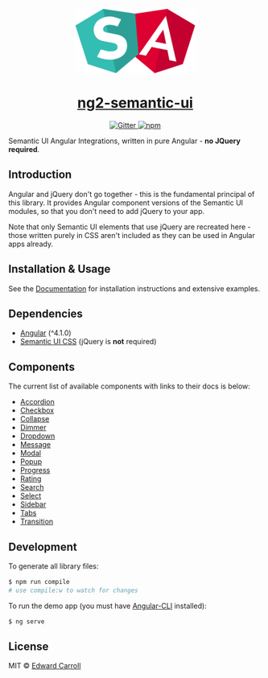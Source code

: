 <!-- Logo -->
<p align="center">
  <a href="https://react.semantic-ui.com">
    <img height="128" width="238" src="https://raw.githubusercontent.com/edcarroll/ng2-semantic-ui/master/demo/src/assets/logo.png">
  </a>
</p>

<!-- Name -->
<h1 align="center">
  <a href="https://edcarroll.github.io/ng2-semantic-ui">ng2-semantic-ui</a>
</h1>

<!-- Badges -->
<p align="center">
  <a href="https://gitter.im/ng2-semantic-ui/Lobby">
    <img alt="Gitter" src="https://img.shields.io/gitter/room/ng2-semantic-ui/Lobby.js.svg?style=flat-square" />
  </a>
  <a href="https://www.npmjs.com/package/ng2-semantic-ui">
    <img alt="npm" src="https://img.shields.io/npm/v/ng2-semantic-ui.svg?style=flat-square" />
  </a>
</p>

Semantic UI Angular Integrations, written in pure Angular - **no JQuery required**.

## Introduction

Angular and jQuery don't go together - this is the fundamental principal of this library. It provides Angular component versions of the Semantic UI modules, so that you don't need to add jQuery to your app.

Note that only Semantic UI elements that use jQuery are recreated here - those written purely in CSS aren't included as they can be used in Angular apps already.

## Installation & Usage

See the [Documentation](https://edcarroll.github.io/ng2-semantic-ui) for installation instructions and extensive examples.

## Dependencies

* [Angular](https://angular.io) (^4.1.0)
* [Semantic UI CSS](http://semantic-ui.com/) (jQuery is **not** required)

## Components

The current list of available components with links to their docs is below:

* [Accordion](https://edcarroll.github.io/ng2-semantic-ui/#/components/accordion)
* [Checkbox](https://edcarroll.github.io/ng2-semantic-ui/#/components/checkbox)
* [Collapse](https://edcarroll.github.io/ng2-semantic-ui/#/components/collapse)
* [Dimmer](https://edcarroll.github.io/ng2-semantic-ui/#/components/dimmer)
* [Dropdown](https://edcarroll.github.io/ng2-semantic-ui/#/components/dropdown)
* [Message](https://edcarroll.github.io/ng2-semantic-ui/#/components/message)
* [Modal](https://edcarroll.github.io/ng2-semantic-ui/#/components/modal)
* [Popup](https://edcarroll.github.io/ng2-semantic-ui/#/components/popup)
* [Progress](https://edcarroll.github.io/ng2-semantic-ui/#/components/progress)
* [Rating](https://edcarroll.github.io/ng2-semantic-ui/#/components/rating)
* [Search](https://edcarroll.github.io/ng2-semantic-ui/#/components/search)
* [Select](https://edcarroll.github.io/ng2-semantic-ui/#/components/select)
* [Sidebar](https://edcarroll.github.io/ng2-semantic-ui/#/components/sidebar)
* [Tabs](https://edcarroll.github.io/ng2-semantic-ui/#/components/tabs)
* [Transition](https://edcarroll.github.io/ng2-semantic-ui/#/components/transition)

## Development

To generate all library files:

```bash
$ npm run compile
# use compile:w to watch for changes
```

To run the demo app (you must have [Angular-CLI](https://github.com/angular/angular-cli) installed):
```bash
$ ng serve
```

## License

MIT © [Edward Carroll](https://github.com/edcarroll)
